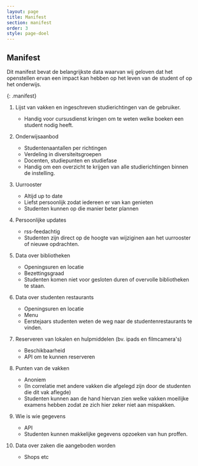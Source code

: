 ```yaml
---
layout: page
title: Manifest
section: manifest
order: 3
style: page-doel
---
```



## Manifest
Dit manifest bevat de belangrijkste data waarvan wij geloven dat het openstellen ervan een impact 
kan hebben op het leven van de student of  op het onderwijs.

{: .manifest}
1. Lijst van vakken en ingeschreven studierichtingen van de gebruiker.
	- Handig voor cursusdienst kringen om te weten welke boeken een student nodig heeft.

2. Onderwijsaanbod
    - Studentenaantallen per richtingen
    - Verdeling in diversiteitsgroepen
    - Docenten, studiepunten en studiefase 
    - Handig om een overzicht te krijgen van alle studierichtingen binnen de instelling.

3. Uurrooster
	- Altijd up to date
	- Liefst persoonlijk zodat iedereen er van kan genieten
	- Studenten kunnen op die manier beter plannen

4. Persoonlijke updates
	- rss-feedachtig
    - Studenten zijn direct op de hoogte van wijziginen aan het uurrooster of nieuwe opdrachten.

5. Data over bibliotheken
	- Openingsuren en locatie
	- Bezettingsgraad
	- Studenten komen niet voor gesloten duren of overvolle bibliotheken te staan.

6. Data over studenten restaurants
	- Openingsuren en locatie
	- Menu
	- Eerstejaars studenten weten de weg naar de studentenrestaurants te vinden.

7. Reserveren van lokalen en hulpmiddelen (bv. ipads en filmcamera's)
	- Beschikbaarheid
	- API om te kunnen reserveren

8. Punten van de vakken
	- Anoniem
	- (In correlatie met andere vakken die afgelegd zijn door de studenten die dit vak aflegde)
	- Studenten kunnen aan de hand hiervan zien welke vakken moeilijke examens hebben zodat ze zich hier zeker niet aan mispakken.

9. Wie is wie gegevens
	- API
	- Studenten kunnen makkelijke gegevens opzoeken van hun proffen.

10. Data over zaken die aangeboden worden
	- Shops etc